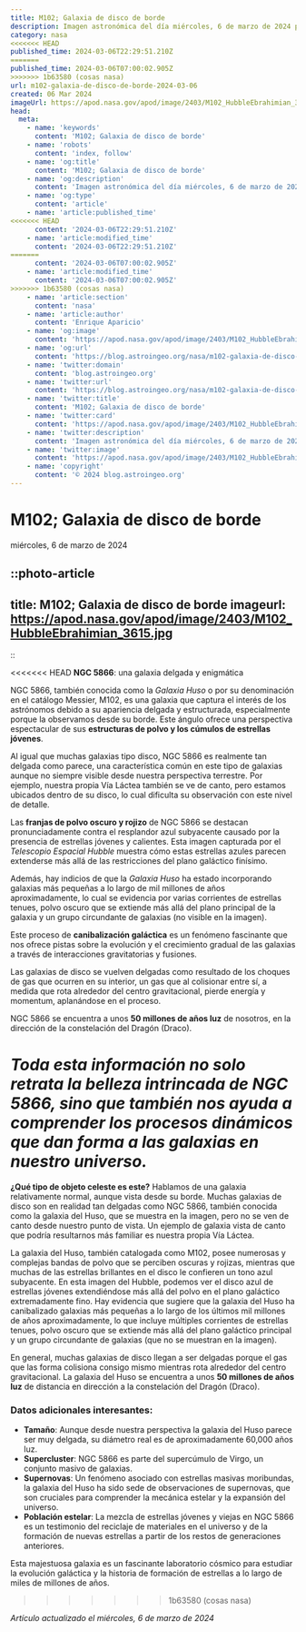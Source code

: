 ```yaml
---
title: M102; Galaxia de disco de borde
description: Imagen astronómica del día miércoles, 6 de marzo de 2024 por la NASA; M102; Galaxia de disco de borde
category: nasa
<<<<<<< HEAD
published_time: 2024-03-06T22:29:51.210Z
=======
published_time: 2024-03-06T07:00:02.905Z
>>>>>>> 1b63580 (cosas nasa)
url: m102-galaxia-de-disco-de-borde-2024-03-06
created: 06 Mar 2024
imageUrl: https://apod.nasa.gov/apod/image/2403/M102_HubbleEbrahimian_3615.jpg
head:
  meta:
    - name: 'keywords'
      content: 'M102; Galaxia de disco de borde'
    - name: 'robots'
      content: 'index, follow'
    - name: 'og:title'
      content: 'M102; Galaxia de disco de borde'
    - name: 'og:description'
      content: 'Imagen astronómica del día miércoles, 6 de marzo de 2024 por la NASA; M102; Galaxia de disco de borde'
    - name: 'og:type'
      content: 'article'
    - name: 'article:published_time'
<<<<<<< HEAD
      content: '2024-03-06T22:29:51.210Z'
    - name: 'article:modified_time'
      content: '2024-03-06T22:29:51.210Z'
=======
      content: '2024-03-06T07:00:02.905Z'
    - name: 'article:modified_time'
      content: '2024-03-06T07:00:02.905Z'
>>>>>>> 1b63580 (cosas nasa)
    - name: 'article:section'
      content: 'nasa'
    - name: 'article:author'
      content: 'Enrique Aparicio'
    - name: 'og:image'
      content: 'https://apod.nasa.gov/apod/image/2403/M102_HubbleEbrahimian_3615.jpg'
    - name: 'og:url'
      content: 'https://blog.astroingeo.org/nasa/m102-galaxia-de-disco-de-borde-2024-03-06'
    - name: 'twitter:domain'
      content: 'blog.astroingeo.org'
    - name: 'twitter:url'
      content: 'https://blog.astroingeo.org/nasa/m102-galaxia-de-disco-de-borde-2024-03-06'
    - name: 'twitter:title'
      content: 'M102; Galaxia de disco de borde'
    - name: 'twitter:card'
      content: 'https://apod.nasa.gov/apod/image/2403/M102_HubbleEbrahimian_3615.jpg'
    - name: 'twitter:description'
      content: 'Imagen astronómica del día miércoles, 6 de marzo de 2024 por la NASA; M102; Galaxia de disco de borde'
    - name: 'twitter:image'
      content: 'https://apod.nasa.gov/apod/image/2403/M102_HubbleEbrahimian_3615.jpg'
    - name: 'copyright'
      content: '© 2024 blog.astroingeo.org'
---
```

# M102; Galaxia de disco de borde
miércoles, 6 de marzo de 2024


::photo-article
---
title: M102; Galaxia de disco de borde
imageurl: https://apod.nasa.gov/apod/image/2403/M102_HubbleEbrahimian_3615.jpg
---
::



<<<<<<< HEAD
**NGC 5866**: una galaxia delgada y enigmática

NGC 5866, también conocida como la *Galaxia Huso* o por su denominación en el catálogo Messier, M102, es una galaxia que captura el interés de los astrónomos debido a su apariencia delgada y estructurada, especialmente porque la observamos desde su borde. Este ángulo ofrece una perspectiva espectacular de sus **estructuras de polvo y los cúmulos de estrellas jóvenes**.

Al igual que muchas galaxias tipo disco, NGC 5866 es realmente tan delgada como parece, una característica común en este tipo de galaxias aunque no siempre visible desde nuestra perspectiva terrestre. Por ejemplo, nuestra propia Vía Láctea también se ve de canto, pero estamos ubicados dentro de su disco, lo cual dificulta su observación con este nivel de detalle.

Las **franjas de polvo oscuro y rojizo** de NGC 5866 se destacan pronunciadamente contra el resplandor azul subyacente causado por la presencia de estrellas jóvenes y calientes. Esta imagen capturada por el *Telescopio Espacial Hubble* muestra cómo estas estrellas azules parecen extenderse más allá de las restricciones del plano galáctico finísimo.

Además, hay indicios de que la *Galaxia Huso* ha estado incorporando galaxias más pequeñas a lo largo de mil millones de años aproximadamente, lo cual se evidencia por varias corrientes de estrellas tenues, polvo oscuro que se extiende más allá del plano principal de la galaxia y un grupo circundante de galaxias (no visible en la imagen).

Este proceso de **canibalización galáctica** es un fenómeno fascinante que nos ofrece pistas sobre la evolución y el crecimiento gradual de las galaxias a través de interacciones gravitatorias y fusiones.

Las galaxias de disco se vuelven delgadas como resultado de los choques de gas que ocurren en su interior, un gas que al colisionar entre sí, a medida que rota alrededor del centro gravitacional, pierde energía y momentum, aplanándose en el proceso.

NGC 5866 se encuentra a unos **50 millones de años luz** de nosotros, en la dirección de la constelación del Dragón (Draco).

_Toda esta información no solo retrata la belleza intrincada de NGC 5866, sino que también nos ayuda a comprender los procesos dinámicos que dan forma a las galaxias en nuestro universo._
=======
**¿Qué tipo de objeto celeste es este?** Hablamos de una galaxia relativamente normal, aunque vista desde su borde. Muchas galaxias de disco son en realidad tan delgadas como NGC 5866, también conocida como la galaxia del Huso, que se muestra en la imagen, pero no se ven de canto desde nuestro punto de vista. Un ejemplo de galaxia vista de canto que podría resultarnos más familiar es nuestra propia Vía Láctea.

La galaxia del Huso, también catalogada como M102, posee numerosas y complejas bandas de polvo que se perciben oscuras y rojizas, mientras que muchas de las estrellas brillantes en el disco le confieren un tono azul subyacente. En esta imagen del Hubble, podemos ver el disco azul de estrellas jóvenes extendiéndose más allá del polvo en el plano galáctico extremadamente fino. Hay evidencia que sugiere que la galaxia del Huso ha canibalizado galaxias más pequeñas a lo largo de los últimos mil millones de años aproximadamente, lo que incluye múltiples corrientes de estrellas tenues, polvo oscuro que se extiende más allá del plano galáctico principal y un grupo circundante de galaxias (que no se muestran en la imagen).

En general, muchas galaxias de disco llegan a ser delgadas porque el gas que las forma colisiona consigo mismo mientras rota alrededor del centro gravitacional. La galaxia del Huso se encuentra a unos **50 millones de años luz** de distancia en dirección a la constelación del Dragón (Draco).

### Datos adicionales interesantes:

- **Tamaño**: Aunque desde nuestra perspectiva la galaxia del Huso parece ser muy delgada, su diámetro real es de aproximadamente 60,000 años luz.
- **Supercluster**: NGC 5866 es parte del supercúmulo de Virgo, un conjunto masivo de galaxias.
- **Supernovas**: Un fenómeno asociado con estrellas masivas moribundas, la galaxia del Huso ha sido sede de observaciones de supernovas, que son cruciales para comprender la mecánica estelar y la expansión del universo.
- **Población estelar**: La mezcla de estrellas jóvenes y viejas en NGC 5866 es un testimonio del reciclaje de materiales en el universo y de la formación de nuevas estrellas a partir de los restos de generaciones anteriores.

Esta majestuosa galaxia es un fascinante laboratorio cósmico para estudiar la evolución galáctica y la historia de formación de estrellas a lo largo de miles de millones de años.
>>>>>>> 1b63580 (cosas nasa)

_Artículo actualizado el miércoles, 6 de marzo de 2024_